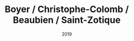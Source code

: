 ---
title: Boyer / Christophe-Colomb / Beaubien / Saint-Zotique 
date: '2019'
type: ruelle_verte
district: rosemont
position: { lng: -73.60368230692941, lat: 45.538212996173826 }
---